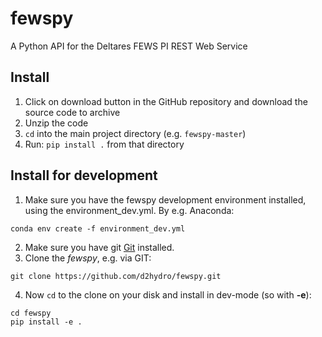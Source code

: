 # fewspy
A Python API for the Deltares FEWS PI REST Web Service

## Install

1. Click on download button in the GitHub repository and download the source code to archive
2. Unzip the code
3. `cd` into the main project directory (e.g. `fewspy-master`)
4. Run: `pip install .` from that directory

## Install for development

1. Make sure you have the fewspy development environment installed, using the environment_dev.yml. By e.g. Anaconda:
```
conda env create -f environment_dev.yml
```
2. Make sure you have git [Git](https://gitforwindows.org/) installed.
3. Clone the *fewspy*, e.g. via GIT:
```
git clone https://github.com/d2hydro/fewspy.git
```

4. Now `cd` to the clone on your disk and install in dev-mode (so with **-e**):

```
cd fewspy
pip install -e .
```